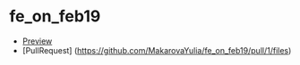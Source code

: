 # fe_on_feb19
 - [Preview](https://makarovayulia.github.io/fe_on_feb19/)
 - [PullRequest] (https://github.com/MakarovaYulia/fe_on_feb19/pull/1/files)
